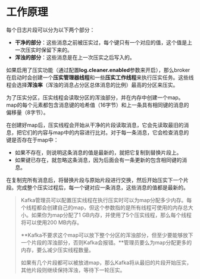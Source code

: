 # 工作原理

每个日志片段可以分为以下两个部分：

* **干净的部分**：这些消息之前被压实过，每个键只有一个对应的值，这个值是上一次压实时保留下来的。
* **浑浊的部分**：这些消息是在上一次压实之后写入的。

如果启用了压实功能（通过配置**log.cleaner.enabled**参数来开启），那么broker在启动时会创建一个**压实管理器线程**和一些**压实工作线程**来执行压实任务。这些线程会选择**浑浊率**（浑浊的消息占分区总体消息的比例）最高的分区来压实。

为了压实分区，压实线程会读取分区的浑浊部分，并在内存中创建一个map。map的每个元素都包含消息键的哈希值（16字节）和上一条具有相同键的消息的偏移量（8字节）。

在创建好map后，压实线程会开始从干净的片段读取消息，它会先读取最旧的消息，把它们的内容与map中的内容进行比对。对于每一条消息，它会检查消息的键是否存在于map中：

* 如果不存在，则说明这条消息的值是最新的，就把它复制到替换片段上。
* 如果键已存在，就忽略这条消息，因为后面会有一条更新的包含相同键的消息。

在复制完所有消息后，将替换片段与原始片段进行交换，然后开始压实下一个片段。完成整个压实过程后，每一个键对应一条消息，这些消息的值都是最新的。

> Kafka管理员可以配置压实线程在执行压实时可以为map分配多少内存。每个线程都会创建自己的map，但这个参数指的是所有线程可使用的内存总大小。如果你为map分配了1 GB内存，并使用了5个压实线程，那么每个线程将可以使用200 MB内存。
>
> **Kafka不要求这个map可以放下整个分区的浑浊部分，但至少要能够放下一个片段的浑浊部分，否则Kafka会报错。**管理员要么为map分配更多的内存，要么减少压实线程数量。
>
> 如果有几个片段都可以被放进map，那么Kafka将从最旧的片段开始压实，其他片段则继续保持浑浊，等待下一轮压实。
